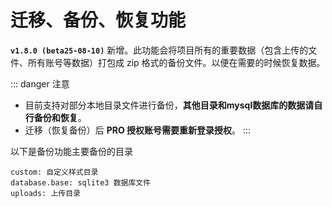 # 迁移、备份、恢复功能

**`v1.8.0 (beta25-08-10)`** 新增。此功能会将项目所有的重要数据（包含上传的文件、所有账号等数据）打包成 zip 格式的备份文件。以便在需要的时候恢复数据。

::: danger 注意
- 目前支持对部分本地目录文件进行备份，**其他目录和mysql数据库的数据请自行备份和恢复**。
- 迁移（恢复备份）后 **PRO 授权账号需要重新登录授权**。
:::

以下是备份功能主要备份的目录
```
custom: 自定义样式目录
database.base: sqlite3 数据库文件
uploads: 上传目录
```
